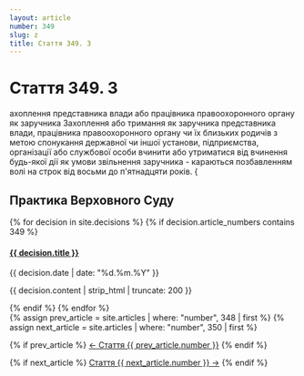 ```yaml
---
layout: article
number: 349
slug: z
title: Стаття 349. З
---
```


# Стаття 349. З

ахоплення представника влади або працівника правоохоронного органу як заручника Захоплення або тримання як заручника представника влади, працівника правоохоронного органу чи їх близьких родичів з метою спонукання державної чи іншої установи, підприємства, організації або службової особи вчинити або утриматися від вчинення будь-якої дії як умови звільнення заручника - караються позбавленням волі на строк від восьми до п'ятнадцяти років. {

## Практика Верховного Суду

<div class="decisions-container">
{% for decision in site.decisions %}
  {% if decision.article_numbers contains 349 %}
    <div class="decision-item">
      <h4><a href="{{ decision.url }}">{{ decision.title }}</a></h4>
      <p class="decision-date">{{ decision.date | date: "%d.%m.%Y" }}</p>
      <p class="decision-excerpt">{{ decision.content | strip_html | truncate: 200 }}</p>
    </div>
  {% endif %}
{% endfor %}
</div>

<div class="article-navigation">
  {% assign prev_article = site.articles | where: "number", 348 | first %}
  {% assign next_article = site.articles | where: "number", 350 | first %}
  
  {% if prev_article %}
    <a href="{{ prev_article.url }}" class="prev-article">← Стаття {{ prev_article.number }}</a>
  {% endif %}
  
  {% if next_article %}
    <a href="{{ next_article.url }}" class="next-article">Стаття {{ next_article.number }} →</a>
  {% endif %}
</div>
